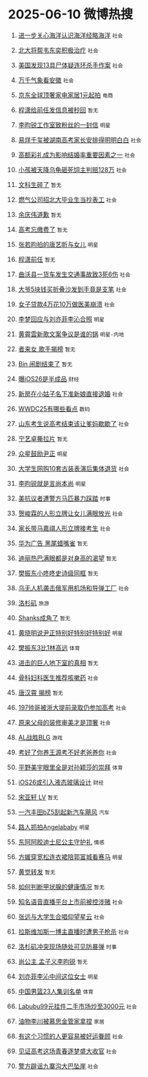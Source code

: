 # 2025-06-10 微博热搜 
1. [进一步关心海洋认识海洋经略海洋](https://m.weibo.cn/search?containerid=100103type%3D1%26t%3D10%26q%3D%23%E8%BF%9B%E4%B8%80%E6%AD%A5%E5%85%B3%E5%BF%83%E6%B5%B7%E6%B4%8B%E8%AE%A4%E8%AF%86%E6%B5%B7%E6%B4%8B%E7%BB%8F%E7%95%A5%E6%B5%B7%E6%B4%8B%23&stream_entry_id=51&isnewpage=1&extparam=seat%3D1%26q%3D%2523%25E8%25BF%259B%25E4%25B8%2580%25E6%25AD%25A5%25E5%2585%25B3%25E5%25BF%2583%25E6%25B5%25B7%25E6%25B4%258B%25E8%25AE%25A4%25E8%25AF%2586%25E6%25B5%25B7%25E6%25B4%258B%25E7%25BB%258F%25E7%2595%25A5%25E6%25B5%25B7%25E6%25B4%258B%2523%26pos%3D0%26filter_type%3Drealtimehot%26stream_entry_id%3D51%26c_type%3D51%26dgr%3D0%26cate%3D10103%26display_time%3D1749490087%26pre_seqid%3D1749490087931038080372) `社会` 

2. [北大将帮韦东奕积极治疗](https://m.weibo.cn/search?containerid=100103type%3D1%26t%3D10%26q%3D%23%E5%8C%97%E5%A4%A7%E5%B0%86%E5%B8%AE%E9%9F%A6%E4%B8%9C%E5%A5%95%E7%A7%AF%E6%9E%81%E6%B2%BB%E7%96%97%23&stream_entry_id=31&isnewpage=1&extparam=seat%3D1%26q%3D%2523%25E5%258C%2597%25E5%25A4%25A7%25E5%25B0%2586%25E5%25B8%25AE%25E9%259F%25A6%25E4%25B8%259C%25E5%25A5%2595%25E7%25A7%25AF%25E6%259E%2581%25E6%25B2%25BB%25E7%2596%2597%2523%26pos%3D0%26filter_type%3Drealtimehot%26c_type%3D31%26cate%3D5001%26realpos%3D1%26dgr%3D0%26stream_entry_id%3D31%26band_rank%3D1%26lcate%3D5001%26flag%3D2%26display_time%3D1749490087%26pre_seqid%3D1749490087931038080372) `社会` 

3. [美国发现13具尸体疑连环杀手作案](https://m.weibo.cn/search?containerid=100103type%3D1%26t%3D10%26q%3D%23%E7%BE%8E%E5%9B%BD%E5%8F%91%E7%8E%B013%E5%85%B7%E5%B0%B8%E4%BD%93%E7%96%91%E8%BF%9E%E7%8E%AF%E6%9D%80%E6%89%8B%E4%BD%9C%E6%A1%88%23&stream_entry_id=31&isnewpage=1&extparam=seat%3D1%26q%3D%2523%25E7%25BE%258E%25E5%259B%25BD%25E5%258F%2591%25E7%258E%25B013%25E5%2585%25B7%25E5%25B0%25B8%25E4%25BD%2593%25E7%2596%2591%25E8%25BF%259E%25E7%258E%25AF%25E6%259D%2580%25E6%2589%258B%25E4%25BD%259C%25E6%25A1%2588%2523%26pos%3D1%26filter_type%3Drealtimehot%26c_type%3D31%26cate%3D5001%26realpos%3D2%26dgr%3D0%26stream_entry_id%3D31%26band_rank%3D2%26lcate%3D5001%26flag%3D2%26display_time%3D1749490087%26pre_seqid%3D1749490087931038080372) `社会` 

4. [万千气象看安徽](https://m.weibo.cn/search?containerid=100103type%3D1%26t%3D10%26q%3D%23%E4%B8%87%E5%8D%83%E6%B0%94%E8%B1%A1%E7%9C%8B%E5%AE%89%E5%BE%BD%23&stream_entry_id=31&isnewpage=1&extparam=seat%3D1%26q%3D%2523%25E4%25B8%2587%25E5%258D%2583%25E6%25B0%2594%25E8%25B1%25A1%25E7%259C%258B%25E5%25AE%2589%25E5%25BE%25BD%2523%26pos%3D2%26filter_type%3Drealtimehot%26c_type%3D31%26cate%3D5001%26realpos%3D3%26dgr%3D0%26stream_entry_id%3D31%26band_rank%3D3%26lcate%3D5001%26flag%3D0%26display_time%3D1749490087%26pre_seqid%3D1749490087931038080372) `社会` 

5. [京东全球顶奢家电家居1元起拍](https://m.weibo.cn/search?containerid=100103type%3D1%26t%3D10%26q%3D%23%E4%BA%AC%E4%B8%9C%E5%85%A8%E7%90%83%E9%A1%B6%E5%A5%A2%E5%AE%B6%E7%94%B5%E5%AE%B6%E5%B1%851%E5%85%83%E8%B5%B7%E6%8B%8D%23&stream_entry_id=31&isnewpage=1&extparam=seat%3D1%26q%3D%2523%25E4%25BA%25AC%25E4%25B8%259C%25E5%2585%25A8%25E7%2590%2583%25E9%25A1%25B6%25E5%25A5%25A2%25E5%25AE%25B6%25E7%2594%25B5%25E5%25AE%25B6%25E5%25B1%25851%25E5%2585%2583%25E8%25B5%25B7%25E6%258B%258D%2523%26pos%3D3%26filter_type%3Drealtimehot%26adid%3D289378%26c_type%3D31%26topic_ad%3D1%26cate%3D5001%26dgr%3D0%26stream_entry_id%3D31%26band_rank%3D4%26is_ad_pos%3D1%26lcate%3D5001%26display_time%3D1749490087%26pre_seqid%3D1749490087931038080372) `电商` 

6. [程潇给前任发信息被秒回](https://m.weibo.cn/search?containerid=100103type%3D1%26t%3D10%26q%3D%E7%A8%8B%E6%BD%87%E7%BB%99%E5%89%8D%E4%BB%BB%E5%8F%91%E4%BF%A1%E6%81%AF%E8%A2%AB%E7%A7%92%E5%9B%9E&stream_entry_id=31&isnewpage=1&extparam=seat%3D1%26q%3D%25E7%25A8%258B%25E6%25BD%2587%25E7%25BB%2599%25E5%2589%258D%25E4%25BB%25BB%25E5%258F%2591%25E4%25BF%25A1%25E6%2581%25AF%25E8%25A2%25AB%25E7%25A7%2592%25E5%259B%259E%26pos%3D4%26filter_type%3Drealtimehot%26c_type%3D31%26cate%3D5001%26realpos%3D4%26dgr%3D0%26stream_entry_id%3D31%26band_rank%3D4%26lcate%3D5001%26flag%3D2%26display_time%3D1749490087%26pre_seqid%3D1749490087931038080372) `暂无` 

7. [李昀锐工作室致粉丝的一封信](https://m.weibo.cn/search?containerid=100103type%3D1%26t%3D10%26q%3D%23%E6%9D%8E%E6%98%80%E9%94%90%E5%B7%A5%E4%BD%9C%E5%AE%A4%E8%87%B4%E7%B2%89%E4%B8%9D%E7%9A%84%E4%B8%80%E5%B0%81%E4%BF%A1%23&stream_entry_id=31&isnewpage=1&extparam=seat%3D1%26q%3D%2523%25E6%259D%258E%25E6%2598%2580%25E9%2594%2590%25E5%25B7%25A5%25E4%25BD%259C%25E5%25AE%25A4%25E8%2587%25B4%25E7%25B2%2589%25E4%25B8%259D%25E7%259A%2584%25E4%25B8%2580%25E5%25B0%2581%25E4%25BF%25A1%2523%26pos%3D5%26filter_type%3Drealtimehot%26c_type%3D31%26cate%3D5001%26realpos%3D5%26dgr%3D0%26stream_entry_id%3D31%26band_rank%3D5%26lcate%3D5001%26flag%3D2%26display_time%3D1749490087%26pre_seqid%3D1749490087931038080372) `明星` 

8. [易烊千玺被湖南高考家长安排得明明白白](https://m.weibo.cn/search?containerid=100103type%3D1%26t%3D10%26q%3D%23%E6%98%93%E7%83%8A%E5%8D%83%E7%8E%BA%E8%A2%AB%E6%B9%96%E5%8D%97%E9%AB%98%E8%80%83%E5%AE%B6%E9%95%BF%E5%AE%89%E6%8E%92%E5%BE%97%E6%98%8E%E6%98%8E%E7%99%BD%E7%99%BD%23&stream_entry_id=31&isnewpage=1&extparam=seat%3D1%26q%3D%2523%25E6%2598%2593%25E7%2583%258A%25E5%258D%2583%25E7%258E%25BA%25E8%25A2%25AB%25E6%25B9%2596%25E5%258D%2597%25E9%25AB%2598%25E8%2580%2583%25E5%25AE%25B6%25E9%2595%25BF%25E5%25AE%2589%25E6%258E%2592%25E5%25BE%2597%25E6%2598%258E%25E6%2598%258E%25E7%2599%25BD%25E7%2599%25BD%2523%26pos%3D6%26filter_type%3Drealtimehot%26c_type%3D31%26cate%3D5001%26realpos%3D6%26dgr%3D0%26stream_entry_id%3D31%26band_rank%3D6%26lcate%3D5001%26flag%3D0%26display_time%3D1749490087%26pre_seqid%3D1749490087931038080372) `社会` 

9. [高额彩礼成为影响结婚率重要因素之一](https://m.weibo.cn/search?containerid=100103type%3D1%26t%3D10%26q%3D%23%E9%AB%98%E9%A2%9D%E5%BD%A9%E7%A4%BC%E6%88%90%E4%B8%BA%E5%BD%B1%E5%93%8D%E7%BB%93%E5%A9%9A%E7%8E%87%E9%87%8D%E8%A6%81%E5%9B%A0%E7%B4%A0%E4%B9%8B%E4%B8%80%23&stream_entry_id=31&isnewpage=1&extparam=seat%3D1%26q%3D%2523%25E9%25AB%2598%25E9%25A2%259D%25E5%25BD%25A9%25E7%25A4%25BC%25E6%2588%2590%25E4%25B8%25BA%25E5%25BD%25B1%25E5%2593%258D%25E7%25BB%2593%25E5%25A9%259A%25E7%258E%2587%25E9%2587%258D%25E8%25A6%2581%25E5%259B%25A0%25E7%25B4%25A0%25E4%25B9%258B%25E4%25B8%2580%2523%26pos%3D7%26filter_type%3Drealtimehot%26c_type%3D31%26cate%3D5001%26realpos%3D7%26dgr%3D0%26stream_entry_id%3D31%26band_rank%3D7%26lcate%3D5001%26flag%3D0%26display_time%3D1749490087%26pre_seqid%3D1749490087931038080372) `社会` 

10. [小孩被天降乌龟砸死饲主判赔128万](https://m.weibo.cn/search?containerid=100103type%3D1%26t%3D10%26q%3D%23%E5%B0%8F%E5%AD%A9%E8%A2%AB%E5%A4%A9%E9%99%8D%E4%B9%8C%E9%BE%9F%E7%A0%B8%E6%AD%BB%E9%A5%B2%E4%B8%BB%E5%88%A4%E8%B5%94128%E4%B8%87%23&stream_entry_id=31&isnewpage=1&extparam=seat%3D1%26q%3D%2523%25E5%25B0%258F%25E5%25AD%25A9%25E8%25A2%25AB%25E5%25A4%25A9%25E9%2599%258D%25E4%25B9%258C%25E9%25BE%259F%25E7%25A0%25B8%25E6%25AD%25BB%25E9%25A5%25B2%25E4%25B8%25BB%25E5%2588%25A4%25E8%25B5%2594128%25E4%25B8%2587%2523%26pos%3D8%26filter_type%3Drealtimehot%26c_type%3D31%26cate%3D5001%26realpos%3D8%26dgr%3D0%26stream_entry_id%3D31%26band_rank%3D8%26lcate%3D5001%26flag%3D0%26display_time%3D1749490087%26pre_seqid%3D1749490087931038080372) `社会` 

11. [文科生碎了](https://m.weibo.cn/search?containerid=100103type%3D1%26t%3D10%26q%3D%E6%96%87%E7%A7%91%E7%94%9F%E7%A2%8E%E4%BA%86&stream_entry_id=31&isnewpage=1&extparam=seat%3D1%26q%3D%25E6%2596%2587%25E7%25A7%2591%25E7%2594%259F%25E7%25A2%258E%25E4%25BA%2586%26pos%3D9%26filter_type%3Drealtimehot%26c_type%3D31%26cate%3D5001%26realpos%3D9%26dgr%3D0%26stream_entry_id%3D31%26band_rank%3D9%26lcate%3D5001%26flag%3D0%26display_time%3D1749490087%26pre_seqid%3D1749490087931038080372) `暂无` 

12. [燃气公司招北大毕业生当抄表工](https://m.weibo.cn/search?containerid=100103type%3D1%26t%3D10%26q%3D%23%E7%87%83%E6%B0%94%E5%85%AC%E5%8F%B8%E6%8B%9B%E5%8C%97%E5%A4%A7%E6%AF%95%E4%B8%9A%E7%94%9F%E5%BD%93%E6%8A%84%E8%A1%A8%E5%B7%A5%23&stream_entry_id=31&isnewpage=1&extparam=seat%3D1%26q%3D%2523%25E7%2587%2583%25E6%25B0%2594%25E5%2585%25AC%25E5%258F%25B8%25E6%258B%259B%25E5%258C%2597%25E5%25A4%25A7%25E6%25AF%2595%25E4%25B8%259A%25E7%2594%259F%25E5%25BD%2593%25E6%258A%2584%25E8%25A1%25A8%25E5%25B7%25A5%2523%26pos%3D10%26filter_type%3Drealtimehot%26c_type%3D31%26cate%3D5001%26realpos%3D10%26dgr%3D0%26stream_entry_id%3D31%26band_rank%3D10%26lcate%3D5001%26flag%3D1%26display_time%3D1749490087%26pre_seqid%3D1749490087931038080372) `社会` 

13. [余庆伟道歉](https://m.weibo.cn/search?containerid=100103type%3D1%26t%3D10%26q%3D%E4%BD%99%E5%BA%86%E4%BC%9F%E9%81%93%E6%AD%89&stream_entry_id=31&isnewpage=1&extparam=seat%3D1%26q%3D%25E4%25BD%2599%25E5%25BA%2586%25E4%25BC%259F%25E9%2581%2593%25E6%25AD%2589%26pos%3D11%26filter_type%3Drealtimehot%26c_type%3D31%26cate%3D5001%26realpos%3D11%26dgr%3D0%26stream_entry_id%3D31%26band_rank%3D11%26lcate%3D5001%26flag%3D2%26display_time%3D1749490087%26pre_seqid%3D1749490087931038080372) `暂无` 

14. [高考忘缴费了](https://m.weibo.cn/search?containerid=100103type%3D1%26t%3D10%26q%3D%E9%AB%98%E8%80%83%E5%BF%98%E7%BC%B4%E8%B4%B9%E4%BA%86&stream_entry_id=31&isnewpage=1&extparam=seat%3D1%26q%3D%25E9%25AB%2598%25E8%2580%2583%25E5%25BF%2598%25E7%25BC%25B4%25E8%25B4%25B9%25E4%25BA%2586%26pos%3D12%26filter_type%3Drealtimehot%26c_type%3D31%26cate%3D5001%26realpos%3D12%26dgr%3D0%26stream_entry_id%3D31%26band_rank%3D12%26lcate%3D5001%26flag%3D2%26display_time%3D1749490087%26pre_seqid%3D1749490087931038080372) `暂无` 

15. [张若昀拍的唐艺昕与女儿](https://m.weibo.cn/search?containerid=100103type%3D1%26t%3D10%26q%3D%23%E5%BC%A0%E8%8B%A5%E6%98%80%E6%8B%8D%E7%9A%84%E5%94%90%E8%89%BA%E6%98%95%E4%B8%8E%E5%A5%B3%E5%84%BF%23&stream_entry_id=31&isnewpage=1&extparam=seat%3D1%26q%3D%2523%25E5%25BC%25A0%25E8%258B%25A5%25E6%2598%2580%25E6%258B%258D%25E7%259A%2584%25E5%2594%2590%25E8%2589%25BA%25E6%2598%2595%25E4%25B8%258E%25E5%25A5%25B3%25E5%2584%25BF%2523%26pos%3D13%26filter_type%3Drealtimehot%26c_type%3D31%26cate%3D5001%26realpos%3D13%26dgr%3D0%26stream_entry_id%3D31%26band_rank%3D13%26lcate%3D5001%26flag%3D2%26display_time%3D1749490087%26pre_seqid%3D1749490087931038080372) `明星` 

16. [程潇前任](https://m.weibo.cn/search?containerid=100103type%3D1%26t%3D10%26q%3D%E7%A8%8B%E6%BD%87%E5%89%8D%E4%BB%BB&stream_entry_id=31&isnewpage=1&extparam=seat%3D1%26q%3D%25E7%25A8%258B%25E6%25BD%2587%25E5%2589%258D%25E4%25BB%25BB%26pos%3D14%26filter_type%3Drealtimehot%26c_type%3D31%26cate%3D5001%26realpos%3D14%26dgr%3D0%26stream_entry_id%3D31%26band_rank%3D14%26lcate%3D5001%26flag%3D0%26display_time%3D1749490087%26pre_seqid%3D1749490087931038080372) `暂无` 

17. [曲沃县一货车发生交通事故致3死6伤](https://m.weibo.cn/search?containerid=100103type%3D1%26t%3D10%26q%3D%23%E6%9B%B2%E6%B2%83%E5%8E%BF%E4%B8%80%E8%B4%A7%E8%BD%A6%E5%8F%91%E7%94%9F%E4%BA%A4%E9%80%9A%E4%BA%8B%E6%95%85%E8%87%B43%E6%AD%BB6%E4%BC%A4%23&stream_entry_id=31&isnewpage=1&extparam=seat%3D1%26q%3D%2523%25E6%259B%25B2%25E6%25B2%2583%25E5%258E%25BF%25E4%25B8%2580%25E8%25B4%25A7%25E8%25BD%25A6%25E5%258F%2591%25E7%2594%259F%25E4%25BA%25A4%25E9%2580%259A%25E4%25BA%258B%25E6%2595%2585%25E8%2587%25B43%25E6%25AD%25BB6%25E4%25BC%25A4%2523%26pos%3D15%26filter_type%3Drealtimehot%26c_type%3D31%26cate%3D5001%26realpos%3D15%26dgr%3D0%26stream_entry_id%3D31%26band_rank%3D15%26lcate%3D5001%26flag%3D1%26display_time%3D1749490087%26pre_seqid%3D1749490087931038080372) `社会` 

18. [大爷5块钱买折叠沙发到手竟是支笔](https://m.weibo.cn/search?containerid=100103type%3D1%26t%3D10%26q%3D%23%E5%A4%A7%E7%88%B75%E5%9D%97%E9%92%B1%E4%B9%B0%E6%8A%98%E5%8F%A0%E6%B2%99%E5%8F%91%E5%88%B0%E6%89%8B%E7%AB%9F%E6%98%AF%E6%94%AF%E7%AC%94%23&stream_entry_id=31&isnewpage=1&extparam=seat%3D1%26q%3D%2523%25E5%25A4%25A7%25E7%2588%25B75%25E5%259D%2597%25E9%2592%25B1%25E4%25B9%25B0%25E6%258A%2598%25E5%258F%25A0%25E6%25B2%2599%25E5%258F%2591%25E5%2588%25B0%25E6%2589%258B%25E7%25AB%259F%25E6%2598%25AF%25E6%2594%25AF%25E7%25AC%2594%2523%26pos%3D16%26filter_type%3Drealtimehot%26c_type%3D31%26cate%3D5001%26realpos%3D16%26dgr%3D0%26stream_entry_id%3D31%26band_rank%3D16%26lcate%3D5001%26flag%3D1%26display_time%3D1749490087%26pre_seqid%3D1749490087931038080372) `社会` 

19. [女子贷款4万花10万做医美崩溃](https://m.weibo.cn/search?containerid=100103type%3D1%26t%3D10%26q%3D%23%E5%A5%B3%E5%AD%90%E8%B4%B7%E6%AC%BE4%E4%B8%87%E8%8A%B110%E4%B8%87%E5%81%9A%E5%8C%BB%E7%BE%8E%E5%B4%A9%E6%BA%83%23&stream_entry_id=31&isnewpage=1&extparam=seat%3D1%26q%3D%2523%25E5%25A5%25B3%25E5%25AD%2590%25E8%25B4%25B7%25E6%25AC%25BE4%25E4%25B8%2587%25E8%258A%25B110%25E4%25B8%2587%25E5%2581%259A%25E5%258C%25BB%25E7%25BE%258E%25E5%25B4%25A9%25E6%25BA%2583%2523%26pos%3D17%26filter_type%3Drealtimehot%26c_type%3D31%26cate%3D5001%26realpos%3D17%26dgr%3D0%26stream_entry_id%3D31%26band_rank%3D17%26lcate%3D5001%26flag%3D1%26display_time%3D1749490087%26pre_seqid%3D1749490087931038080372) `社会` 

20. [李梦回应与刘亦菲李沁合照](https://m.weibo.cn/search?containerid=100103type%3D1%26t%3D10%26q%3D%23%E6%9D%8E%E6%A2%A6%E5%9B%9E%E5%BA%94%E4%B8%8E%E5%88%98%E4%BA%A6%E8%8F%B2%E6%9D%8E%E6%B2%81%E5%90%88%E7%85%A7%23&stream_entry_id=31&isnewpage=1&extparam=seat%3D1%26q%3D%2523%25E6%259D%258E%25E6%25A2%25A6%25E5%259B%259E%25E5%25BA%2594%25E4%25B8%258E%25E5%2588%2598%25E4%25BA%25A6%25E8%258F%25B2%25E6%259D%258E%25E6%25B2%2581%25E5%2590%2588%25E7%2585%25A7%2523%26pos%3D18%26filter_type%3Drealtimehot%26c_type%3D31%26cate%3D5001%26realpos%3D18%26dgr%3D0%26stream_entry_id%3D31%26band_rank%3D18%26lcate%3D5001%26flag%3D0%26display_time%3D1749490087%26pre_seqid%3D1749490087931038080372) `明星` 

21. [黄霄雲新歌文案争议是谁的锅](https://m.weibo.cn/search?containerid=100103type%3D1%26t%3D10%26q%3D%23%E9%BB%84%E9%9C%84%E9%9B%B2%E6%96%B0%E6%AD%8C%E6%96%87%E6%A1%88%E4%BA%89%E8%AE%AE%E6%98%AF%E8%B0%81%E7%9A%84%E9%94%85%23&stream_entry_id=31&isnewpage=1&extparam=seat%3D1%26q%3D%2523%25E9%25BB%2584%25E9%259C%2584%25E9%259B%25B2%25E6%2596%25B0%25E6%25AD%258C%25E6%2596%2587%25E6%25A1%2588%25E4%25BA%2589%25E8%25AE%25AE%25E6%2598%25AF%25E8%25B0%2581%25E7%259A%2584%25E9%2594%2585%2523%26pos%3D19%26filter_type%3Drealtimehot%26c_type%3D31%26cate%3D5001%26realpos%3D19%26dgr%3D0%26stream_entry_id%3D31%26band_rank%3D19%26lcate%3D5001%26flag%3D1%26display_time%3D1749490087%26pre_seqid%3D1749490087931038080372) `明星-内地` 

22. [者来女 歌手揭榜](https://m.weibo.cn/search?containerid=100103type%3D1%26t%3D10%26q%3D%E8%80%85%E6%9D%A5%E5%A5%B3+%E6%AD%8C%E6%89%8B%E6%8F%AD%E6%A6%9C&stream_entry_id=31&isnewpage=1&extparam=seat%3D1%26q%3D%25E8%2580%2585%25E6%259D%25A5%25E5%25A5%25B3%2520%25E6%25AD%258C%25E6%2589%258B%25E6%258F%25AD%25E6%25A6%259C%26pos%3D20%26filter_type%3Drealtimehot%26c_type%3D31%26cate%3D5001%26realpos%3D20%26dgr%3D0%26stream_entry_id%3D31%26band_rank%3D20%26lcate%3D5001%26flag%3D0%26display_time%3D1749490087%26pre_seqid%3D1749490087931038080372) `暂无` 

23. [Bin 闹剧结束了](https://m.weibo.cn/search?containerid=100103type%3D1%26t%3D10%26q%3DBin+%E9%97%B9%E5%89%A7%E7%BB%93%E6%9D%9F%E4%BA%86&stream_entry_id=31&isnewpage=1&extparam=seat%3D1%26q%3DBin%2520%25E9%2597%25B9%25E5%2589%25A7%25E7%25BB%2593%25E6%259D%259F%25E4%25BA%2586%26pos%3D21%26filter_type%3Drealtimehot%26c_type%3D31%26cate%3D5001%26realpos%3D21%26dgr%3D0%26stream_entry_id%3D31%26band_rank%3D21%26lcate%3D5001%26flag%3D0%26display_time%3D1749490087%26pre_seqid%3D1749490087931038080372) `暂无` 

24. [曝iOS26是半成品](https://m.weibo.cn/search?containerid=100103type%3D1%26t%3D10%26q%3D%23%E6%9B%9DiOS26%E6%98%AF%E5%8D%8A%E6%88%90%E5%93%81%23&stream_entry_id=31&isnewpage=1&extparam=seat%3D1%26q%3D%2523%25E6%259B%259DiOS26%25E6%2598%25AF%25E5%258D%258A%25E6%2588%2590%25E5%2593%2581%2523%26pos%3D22%26filter_type%3Drealtimehot%26c_type%3D31%26cate%3D5001%26realpos%3D22%26dgr%3D0%26stream_entry_id%3D31%26band_rank%3D22%26lcate%3D5001%26flag%3D1%26display_time%3D1749490087%26pre_seqid%3D1749490087931038080372) `财经` 

25. [新房在小姑子名下准新娘直接退婚](https://m.weibo.cn/search?containerid=100103type%3D1%26t%3D10%26q%3D%23%E6%96%B0%E6%88%BF%E5%9C%A8%E5%B0%8F%E5%A7%91%E5%AD%90%E5%90%8D%E4%B8%8B%E5%87%86%E6%96%B0%E5%A8%98%E7%9B%B4%E6%8E%A5%E9%80%80%E5%A9%9A%23&stream_entry_id=31&isnewpage=1&extparam=seat%3D1%26q%3D%2523%25E6%2596%25B0%25E6%2588%25BF%25E5%259C%25A8%25E5%25B0%258F%25E5%25A7%2591%25E5%25AD%2590%25E5%2590%258D%25E4%25B8%258B%25E5%2587%2586%25E6%2596%25B0%25E5%25A8%2598%25E7%259B%25B4%25E6%258E%25A5%25E9%2580%2580%25E5%25A9%259A%2523%26pos%3D23%26filter_type%3Drealtimehot%26c_type%3D31%26cate%3D5001%26realpos%3D23%26dgr%3D0%26stream_entry_id%3D31%26band_rank%3D23%26lcate%3D5001%26flag%3D0%26display_time%3D1749490087%26pre_seqid%3D1749490087931038080372) `社会` 

26. [WWDC25有哪些看点](https://m.weibo.cn/search?containerid=100103type%3D1%26t%3D10%26q%3D%23WWDC25%E6%9C%89%E5%93%AA%E4%BA%9B%E7%9C%8B%E7%82%B9%23&stream_entry_id=31&isnewpage=1&extparam=seat%3D1%26q%3D%2523WWDC25%25E6%259C%2589%25E5%2593%25AA%25E4%25BA%259B%25E7%259C%258B%25E7%2582%25B9%2523%26pos%3D24%26filter_type%3Drealtimehot%26c_type%3D31%26cate%3D5001%26realpos%3D24%26dgr%3D0%26stream_entry_id%3D31%26band_rank%3D24%26lcate%3D5001%26flag%3D1%26display_time%3D1749490087%26pre_seqid%3D1749490087931038080372) `数码` 

27. [山东考生说高考结束该让爹妈歇歇了](https://m.weibo.cn/search?containerid=100103type%3D1%26t%3D10%26q%3D%23%E5%B1%B1%E4%B8%9C%E8%80%83%E7%94%9F%E8%AF%B4%E9%AB%98%E8%80%83%E7%BB%93%E6%9D%9F%E8%AF%A5%E8%AE%A9%E7%88%B9%E5%A6%88%E6%AD%87%E6%AD%87%E4%BA%86%23&stream_entry_id=31&isnewpage=1&extparam=seat%3D1%26q%3D%2523%25E5%25B1%25B1%25E4%25B8%259C%25E8%2580%2583%25E7%2594%259F%25E8%25AF%25B4%25E9%25AB%2598%25E8%2580%2583%25E7%25BB%2593%25E6%259D%259F%25E8%25AF%25A5%25E8%25AE%25A9%25E7%2588%25B9%25E5%25A6%2588%25E6%25AD%2587%25E6%25AD%2587%25E4%25BA%2586%2523%26pos%3D25%26filter_type%3Drealtimehot%26c_type%3D31%26cate%3D5001%26realpos%3D25%26dgr%3D0%26stream_entry_id%3D31%26band_rank%3D25%26lcate%3D5001%26flag%3D0%26display_time%3D1749490087%26pre_seqid%3D1749490087931038080372) `社会` 

28. [宁艺卓撕拉片](https://m.weibo.cn/search?containerid=100103type%3D1%26t%3D10%26q%3D%E5%AE%81%E8%89%BA%E5%8D%93%E6%92%95%E6%8B%89%E7%89%87&stream_entry_id=31&isnewpage=1&extparam=seat%3D1%26q%3D%25E5%25AE%2581%25E8%2589%25BA%25E5%258D%2593%25E6%2592%2595%25E6%258B%2589%25E7%2589%2587%26pos%3D26%26filter_type%3Drealtimehot%26c_type%3D31%26cate%3D5001%26realpos%3D26%26dgr%3D0%26stream_entry_id%3D31%26band_rank%3D26%26lcate%3D5001%26flag%3D0%26display_time%3D1749490087%26pre_seqid%3D1749490087931038080372) `暂无` 

29. [众星鼓励尹正](https://m.weibo.cn/search?containerid=100103type%3D1%26t%3D10%26q%3D%23%E4%BC%97%E6%98%9F%E9%BC%93%E5%8A%B1%E5%B0%B9%E6%AD%A3%23&stream_entry_id=31&isnewpage=1&extparam=seat%3D1%26q%3D%2523%25E4%25BC%2597%25E6%2598%259F%25E9%25BC%2593%25E5%258A%25B1%25E5%25B0%25B9%25E6%25AD%25A3%2523%26pos%3D27%26filter_type%3Drealtimehot%26c_type%3D31%26cate%3D5001%26realpos%3D27%26dgr%3D0%26stream_entry_id%3D31%26band_rank%3D27%26lcate%3D5001%26flag%3D0%26display_time%3D1749490087%26pre_seqid%3D1749490087931038080372) `明星` 

30. [大学生网购10套古装表演后集体退货](https://m.weibo.cn/search?containerid=100103type%3D1%26t%3D10%26q%3D%23%E5%A4%A7%E5%AD%A6%E7%94%9F%E7%BD%91%E8%B4%AD10%E5%A5%97%E5%8F%A4%E8%A3%85%E8%A1%A8%E6%BC%94%E5%90%8E%E9%9B%86%E4%BD%93%E9%80%80%E8%B4%A7%23&stream_entry_id=31&isnewpage=1&extparam=seat%3D1%26q%3D%2523%25E5%25A4%25A7%25E5%25AD%25A6%25E7%2594%259F%25E7%25BD%2591%25E8%25B4%25AD10%25E5%25A5%2597%25E5%258F%25A4%25E8%25A3%2585%25E8%25A1%25A8%25E6%25BC%2594%25E5%2590%258E%25E9%259B%2586%25E4%25BD%2593%25E9%2580%2580%25E8%25B4%25A7%2523%26pos%3D28%26filter_type%3Drealtimehot%26c_type%3D31%26cate%3D5001%26realpos%3D28%26dgr%3D0%26stream_entry_id%3D31%26band_rank%3D28%26lcate%3D5001%26flag%3D0%26display_time%3D1749490087%26pre_seqid%3D1749490087931038080372) `社会` 

31. [李昀锐就是言尚本尚](https://m.weibo.cn/search?containerid=100103type%3D1%26t%3D10%26q%3D%23%E6%9D%8E%E6%98%80%E9%94%90%E5%B0%B1%E6%98%AF%E8%A8%80%E5%B0%9A%E6%9C%AC%E5%B0%9A%23&stream_entry_id=31&isnewpage=1&extparam=seat%3D1%26q%3D%2523%25E6%259D%258E%25E6%2598%2580%25E9%2594%2590%25E5%25B0%25B1%25E6%2598%25AF%25E8%25A8%2580%25E5%25B0%259A%25E6%259C%25AC%25E5%25B0%259A%2523%26pos%3D29%26filter_type%3Drealtimehot%26c_type%3D31%26cate%3D5001%26realpos%3D29%26dgr%3D0%26stream_entry_id%3D31%26band_rank%3D29%26lcate%3D5001%26flag%3D1%26display_time%3D1749490087%26pre_seqid%3D1749490087931038080372) `明星` 

32. [美抗议者遭警方马匹暴力踩踏](https://m.weibo.cn/search?containerid=100103type%3D1%26t%3D10%26q%3D%23%E7%BE%8E%E6%8A%97%E8%AE%AE%E8%80%85%E9%81%AD%E8%AD%A6%E6%96%B9%E9%A9%AC%E5%8C%B9%E6%9A%B4%E5%8A%9B%E8%B8%A9%E8%B8%8F%23&stream_entry_id=31&isnewpage=1&extparam=seat%3D1%26q%3D%2523%25E7%25BE%258E%25E6%258A%2597%25E8%25AE%25AE%25E8%2580%2585%25E9%2581%25AD%25E8%25AD%25A6%25E6%2596%25B9%25E9%25A9%25AC%25E5%258C%25B9%25E6%259A%25B4%25E5%258A%259B%25E8%25B8%25A9%25E8%25B8%258F%2523%26pos%3D30%26filter_type%3Drealtimehot%26c_type%3D31%26cate%3D5001%26realpos%3D30%26dgr%3D0%26stream_entry_id%3D31%26band_rank%3D30%26lcate%3D5001%26flag%3D1%26display_time%3D1749490087%26pre_seqid%3D1749490087931038080372) `时事` 

33. [贺峻霖的人形立牌让女儿满眼放光](https://m.weibo.cn/search?containerid=100103type%3D1%26t%3D10%26q%3D%23%E8%B4%BA%E5%B3%BB%E9%9C%96%E7%9A%84%E4%BA%BA%E5%BD%A2%E7%AB%8B%E7%89%8C%E8%AE%A9%E5%A5%B3%E5%84%BF%E6%BB%A1%E7%9C%BC%E6%94%BE%E5%85%89%23&stream_entry_id=31&isnewpage=1&extparam=seat%3D1%26q%3D%2523%25E8%25B4%25BA%25E5%25B3%25BB%25E9%259C%2596%25E7%259A%2584%25E4%25BA%25BA%25E5%25BD%25A2%25E7%25AB%258B%25E7%2589%258C%25E8%25AE%25A9%25E5%25A5%25B3%25E5%2584%25BF%25E6%25BB%25A1%25E7%259C%25BC%25E6%2594%25BE%25E5%2585%2589%2523%26pos%3D31%26filter_type%3Drealtimehot%26c_type%3D31%26cate%3D5001%26realpos%3D31%26dgr%3D0%26stream_entry_id%3D31%26band_rank%3D31%26lcate%3D5001%26flag%3D0%26display_time%3D1749490087%26pre_seqid%3D1749490087931038080372) `社会` 

34. [家长带马嘉祺人形立牌接考生](https://m.weibo.cn/search?containerid=100103type%3D1%26t%3D10%26q%3D%23%E5%AE%B6%E9%95%BF%E5%B8%A6%E9%A9%AC%E5%98%89%E7%A5%BA%E4%BA%BA%E5%BD%A2%E7%AB%8B%E7%89%8C%E6%8E%A5%E8%80%83%E7%94%9F%23&stream_entry_id=31&isnewpage=1&extparam=seat%3D1%26q%3D%2523%25E5%25AE%25B6%25E9%2595%25BF%25E5%25B8%25A6%25E9%25A9%25AC%25E5%2598%2589%25E7%25A5%25BA%25E4%25BA%25BA%25E5%25BD%25A2%25E7%25AB%258B%25E7%2589%258C%25E6%258E%25A5%25E8%2580%2583%25E7%2594%259F%2523%26pos%3D32%26filter_type%3Drealtimehot%26c_type%3D31%26cate%3D5001%26realpos%3D32%26dgr%3D0%26stream_entry_id%3D31%26band_rank%3D32%26lcate%3D5001%26flag%3D0%26display_time%3D1749490087%26pre_seqid%3D1749490087931038080372) `社会` 

35. [华为广告 黑尾蜡嘴雀](https://m.weibo.cn/search?containerid=100103type%3D1%26t%3D10%26q%3D%E5%8D%8E%E4%B8%BA%E5%B9%BF%E5%91%8A+%E9%BB%91%E5%B0%BE%E8%9C%A1%E5%98%B4%E9%9B%80&stream_entry_id=31&isnewpage=1&extparam=seat%3D1%26q%3D%25E5%258D%258E%25E4%25B8%25BA%25E5%25B9%25BF%25E5%2591%258A%2520%25E9%25BB%2591%25E5%25B0%25BE%25E8%259C%25A1%25E5%2598%25B4%25E9%259B%2580%26pos%3D33%26filter_type%3Drealtimehot%26c_type%3D31%26cate%3D5001%26realpos%3D33%26dgr%3D0%26stream_entry_id%3D31%26band_rank%3D33%26lcate%3D5001%26flag%3D1%26display_time%3D1749490087%26pre_seqid%3D1749490087931038080372) `暂无` 

36. [迪丽热巴满眼都是对身高的渴望](https://m.weibo.cn/search?containerid=100103type%3D1%26t%3D10%26q%3D%E8%BF%AA%E4%B8%BD%E7%83%AD%E5%B7%B4%E6%BB%A1%E7%9C%BC%E9%83%BD%E6%98%AF%E5%AF%B9%E8%BA%AB%E9%AB%98%E7%9A%84%E6%B8%B4%E6%9C%9B&stream_entry_id=31&isnewpage=1&extparam=seat%3D1%26q%3D%25E8%25BF%25AA%25E4%25B8%25BD%25E7%2583%25AD%25E5%25B7%25B4%25E6%25BB%25A1%25E7%259C%25BC%25E9%2583%25BD%25E6%2598%25AF%25E5%25AF%25B9%25E8%25BA%25AB%25E9%25AB%2598%25E7%259A%2584%25E6%25B8%25B4%25E6%259C%259B%26pos%3D34%26filter_type%3Drealtimehot%26c_type%3D31%26cate%3D5001%26realpos%3D34%26dgr%3D0%26stream_entry_id%3D31%26band_rank%3D34%26lcate%3D5001%26flag%3D0%26display_time%3D1749490087%26pre_seqid%3D1749490087931038080372) `暂无` 

37. [樊振东小咚咚史诗级同框](https://m.weibo.cn/search?containerid=100103type%3D1%26t%3D10%26q%3D%E6%A8%8A%E6%8C%AF%E4%B8%9C%E5%B0%8F%E5%92%9A%E5%92%9A%E5%8F%B2%E8%AF%97%E7%BA%A7%E5%90%8C%E6%A1%86&stream_entry_id=31&isnewpage=1&extparam=seat%3D1%26q%3D%25E6%25A8%258A%25E6%258C%25AF%25E4%25B8%259C%25E5%25B0%258F%25E5%2592%259A%25E5%2592%259A%25E5%258F%25B2%25E8%25AF%2597%25E7%25BA%25A7%25E5%2590%258C%25E6%25A1%2586%26pos%3D35%26filter_type%3Drealtimehot%26c_type%3D31%26cate%3D5001%26realpos%3D35%26dgr%3D0%26stream_entry_id%3D31%26band_rank%3D35%26lcate%3D5001%26flag%3D0%26display_time%3D1749490087%26pre_seqid%3D1749490087931038080372) `暂无` 

38. [乌无人机袭击俄军用机场和导弹工厂](https://m.weibo.cn/search?containerid=100103type%3D1%26t%3D10%26q%3D%23%E4%B9%8C%E6%97%A0%E4%BA%BA%E6%9C%BA%E8%A2%AD%E5%87%BB%E4%BF%84%E5%86%9B%E7%94%A8%E6%9C%BA%E5%9C%BA%E5%92%8C%E5%AF%BC%E5%BC%B9%E5%B7%A5%E5%8E%82%23&stream_entry_id=31&isnewpage=1&extparam=seat%3D1%26q%3D%2523%25E4%25B9%258C%25E6%2597%25A0%25E4%25BA%25BA%25E6%259C%25BA%25E8%25A2%25AD%25E5%2587%25BB%25E4%25BF%2584%25E5%2586%259B%25E7%2594%25A8%25E6%259C%25BA%25E5%259C%25BA%25E5%2592%258C%25E5%25AF%25BC%25E5%25BC%25B9%25E5%25B7%25A5%25E5%258E%2582%2523%26pos%3D36%26filter_type%3Drealtimehot%26c_type%3D31%26cate%3D5001%26realpos%3D36%26dgr%3D0%26stream_entry_id%3D31%26band_rank%3D36%26lcate%3D5001%26flag%3D1%26display_time%3D1749490087%26pre_seqid%3D1749490087931038080372) `社会` 

39. [洛杉矶](https://m.weibo.cn/search?containerid=100103type%3D1%26t%3D10%26q%3D%E6%B4%9B%E6%9D%89%E7%9F%B6&stream_entry_id=31&isnewpage=1&extparam=seat%3D1%26q%3D%25E6%25B4%259B%25E6%259D%2589%25E7%259F%25B6%26pos%3D37%26filter_type%3Drealtimehot%26c_type%3D31%26cate%3D5001%26realpos%3D37%26dgr%3D0%26stream_entry_id%3D31%26band_rank%3D37%26lcate%3D5001%26flag%3D0%26display_time%3D1749490087%26pre_seqid%3D1749490087931038080372) `旅游` 

40. [Shanks成角了](https://m.weibo.cn/search?containerid=100103type%3D1%26t%3D10%26q%3DShanks%E6%88%90%E8%A7%92%E4%BA%86&stream_entry_id=31&isnewpage=1&extparam=seat%3D1%26q%3DShanks%25E6%2588%2590%25E8%25A7%2592%25E4%25BA%2586%26pos%3D38%26filter_type%3Drealtimehot%26c_type%3D31%26cate%3D5001%26realpos%3D38%26dgr%3D0%26stream_entry_id%3D31%26band_rank%3D38%26lcate%3D5001%26flag%3D0%26display_time%3D1749490087%26pre_seqid%3D1749490087931038080372) `暂无` 

41. [黄晓明说尹正特别好特别好特别好](https://m.weibo.cn/search?containerid=100103type%3D1%26t%3D10%26q%3D%23%E9%BB%84%E6%99%93%E6%98%8E%E8%AF%B4%E5%B0%B9%E6%AD%A3%E7%89%B9%E5%88%AB%E5%A5%BD%E7%89%B9%E5%88%AB%E5%A5%BD%E7%89%B9%E5%88%AB%E5%A5%BD%23&stream_entry_id=31&isnewpage=1&extparam=seat%3D1%26q%3D%2523%25E9%25BB%2584%25E6%2599%2593%25E6%2598%258E%25E8%25AF%25B4%25E5%25B0%25B9%25E6%25AD%25A3%25E7%2589%25B9%25E5%2588%25AB%25E5%25A5%25BD%25E7%2589%25B9%25E5%2588%25AB%25E5%25A5%25BD%25E7%2589%25B9%25E5%2588%25AB%25E5%25A5%25BD%2523%26pos%3D39%26filter_type%3Drealtimehot%26c_type%3D31%26cate%3D5001%26realpos%3D39%26dgr%3D0%26stream_entry_id%3D31%26band_rank%3D39%26lcate%3D5001%26flag%3D1%26display_time%3D1749490087%26pre_seqid%3D1749490087931038080372) `明星` 

42. [樊振东3比1林高远](https://m.weibo.cn/search?containerid=100103type%3D1%26t%3D10%26q%3D%23%E6%A8%8A%E6%8C%AF%E4%B8%9C3%E6%AF%941%E6%9E%97%E9%AB%98%E8%BF%9C%23&stream_entry_id=31&isnewpage=1&extparam=seat%3D1%26q%3D%2523%25E6%25A8%258A%25E6%258C%25AF%25E4%25B8%259C3%25E6%25AF%25941%25E6%259E%2597%25E9%25AB%2598%25E8%25BF%259C%2523%26pos%3D40%26filter_type%3Drealtimehot%26c_type%3D31%26cate%3D5001%26realpos%3D40%26dgr%3D0%26stream_entry_id%3D31%26band_rank%3D40%26lcate%3D5001%26flag%3D0%26display_time%3D1749490087%26pre_seqid%3D1749490087931038080372) `体育` 

43. [进击的巨人地下室的真相](https://m.weibo.cn/search?containerid=100103type%3D1%26t%3D10%26q%3D%E8%BF%9B%E5%87%BB%E7%9A%84%E5%B7%A8%E4%BA%BA%E5%9C%B0%E4%B8%8B%E5%AE%A4%E7%9A%84%E7%9C%9F%E7%9B%B8&stream_entry_id=31&isnewpage=1&extparam=seat%3D1%26q%3D%25E8%25BF%259B%25E5%2587%25BB%25E7%259A%2584%25E5%25B7%25A8%25E4%25BA%25BA%25E5%259C%25B0%25E4%25B8%258B%25E5%25AE%25A4%25E7%259A%2584%25E7%259C%259F%25E7%259B%25B8%26pos%3D41%26filter_type%3Drealtimehot%26c_type%3D31%26cate%3D5001%26realpos%3D41%26dgr%3D0%26stream_entry_id%3D31%26band_rank%3D41%26lcate%3D5001%26flag%3D0%26display_time%3D1749490087%26pre_seqid%3D1749490087931038080372) `暂无` 

44. [骨科妇科医生推荐咳嗽药](https://m.weibo.cn/search?containerid=100103type%3D1%26t%3D10%26q%3D%23%E9%AA%A8%E7%A7%91%E5%A6%87%E7%A7%91%E5%8C%BB%E7%94%9F%E6%8E%A8%E8%8D%90%E5%92%B3%E5%97%BD%E8%8D%AF%23&stream_entry_id=31&isnewpage=1&extparam=seat%3D1%26q%3D%2523%25E9%25AA%25A8%25E7%25A7%2591%25E5%25A6%2587%25E7%25A7%2591%25E5%258C%25BB%25E7%2594%259F%25E6%258E%25A8%25E8%258D%2590%25E5%2592%25B3%25E5%2597%25BD%25E8%258D%25AF%2523%26pos%3D42%26filter_type%3Drealtimehot%26c_type%3D31%26cate%3D5001%26realpos%3D42%26dgr%3D0%26stream_entry_id%3D31%26band_rank%3D42%26lcate%3D5001%26flag%3D1%26display_time%3D1749490087%26pre_seqid%3D1749490087931038080372) `社会` 

45. [唐汉霄 揭榜](https://m.weibo.cn/search?containerid=100103type%3D1%26t%3D10%26q%3D%E5%94%90%E6%B1%89%E9%9C%84+%E6%8F%AD%E6%A6%9C&stream_entry_id=31&isnewpage=1&extparam=seat%3D1%26q%3D%25E5%2594%2590%25E6%25B1%2589%25E9%259C%2584%2520%25E6%258F%25AD%25E6%25A6%259C%26pos%3D43%26filter_type%3Drealtimehot%26c_type%3D31%26cate%3D5001%26realpos%3D43%26dgr%3D0%26stream_entry_id%3D31%26band_rank%3D43%26lcate%3D5001%26flag%3D0%26display_time%3D1749490087%26pre_seqid%3D1749490087931038080372) `暂无` 

46. [197帅哥被浙大提前录取仍参加高考](https://m.weibo.cn/search?containerid=100103type%3D1%26t%3D10%26q%3D%23197%E5%B8%85%E5%93%A5%E8%A2%AB%E6%B5%99%E5%A4%A7%E6%8F%90%E5%89%8D%E5%BD%95%E5%8F%96%E4%BB%8D%E5%8F%82%E5%8A%A0%E9%AB%98%E8%80%83%23&stream_entry_id=31&isnewpage=1&extparam=seat%3D1%26q%3D%2523197%25E5%25B8%2585%25E5%2593%25A5%25E8%25A2%25AB%25E6%25B5%2599%25E5%25A4%25A7%25E6%258F%2590%25E5%2589%258D%25E5%25BD%2595%25E5%258F%2596%25E4%25BB%258D%25E5%258F%2582%25E5%258A%25A0%25E9%25AB%2598%25E8%2580%2583%2523%26pos%3D44%26filter_type%3Drealtimehot%26c_type%3D31%26cate%3D5001%26realpos%3D44%26dgr%3D0%26stream_entry_id%3D31%26band_rank%3D44%26lcate%3D5001%26flag%3D0%26display_time%3D1749490087%26pre_seqid%3D1749490087931038080372) `社会` 

47. [原来父母的装修审美才是顶奢](https://m.weibo.cn/search?containerid=100103type%3D1%26t%3D10%26q%3D%23%E5%8E%9F%E6%9D%A5%E7%88%B6%E6%AF%8D%E7%9A%84%E8%A3%85%E4%BF%AE%E5%AE%A1%E7%BE%8E%E6%89%8D%E6%98%AF%E9%A1%B6%E5%A5%A2%23&stream_entry_id=31&isnewpage=1&extparam=seat%3D1%26q%3D%2523%25E5%258E%259F%25E6%259D%25A5%25E7%2588%25B6%25E6%25AF%258D%25E7%259A%2584%25E8%25A3%2585%25E4%25BF%25AE%25E5%25AE%25A1%25E7%25BE%258E%25E6%2589%258D%25E6%2598%25AF%25E9%25A1%25B6%25E5%25A5%25A2%2523%26pos%3D45%26filter_type%3Drealtimehot%26c_type%3D31%26cate%3D5001%26realpos%3D45%26dgr%3D0%26stream_entry_id%3D31%26band_rank%3D45%26lcate%3D5001%26flag%3D0%26display_time%3D1749490087%26pre_seqid%3D1749490087931038080372) `社会` 

48. [AL战胜BLG](https://m.weibo.cn/search?containerid=100103type%3D1%26t%3D10%26q%3DAL%E6%88%98%E8%83%9CBLG&stream_entry_id=31&isnewpage=1&extparam=seat%3D1%26q%3DAL%25E6%2588%2598%25E8%2583%259CBLG%26pos%3D46%26filter_type%3Drealtimehot%26c_type%3D31%26cate%3D5001%26realpos%3D46%26dgr%3D0%26stream_entry_id%3D31%26band_rank%3D46%26lcate%3D5001%26flag%3D0%26display_time%3D1749490087%26pre_seqid%3D1749490087931038080372) `游戏` 

49. [考好了你养王源考不好老爸养你](https://m.weibo.cn/search?containerid=100103type%3D1%26t%3D10%26q%3D%23%E8%80%83%E5%A5%BD%E4%BA%86%E4%BD%A0%E5%85%BB%E7%8E%8B%E6%BA%90%E8%80%83%E4%B8%8D%E5%A5%BD%E8%80%81%E7%88%B8%E5%85%BB%E4%BD%A0%23&stream_entry_id=31&isnewpage=1&extparam=seat%3D1%26q%3D%2523%25E8%2580%2583%25E5%25A5%25BD%25E4%25BA%2586%25E4%25BD%25A0%25E5%2585%25BB%25E7%258E%258B%25E6%25BA%2590%25E8%2580%2583%25E4%25B8%258D%25E5%25A5%25BD%25E8%2580%2581%25E7%2588%25B8%25E5%2585%25BB%25E4%25BD%25A0%2523%26pos%3D47%26filter_type%3Drealtimehot%26c_type%3D31%26cate%3D5001%26realpos%3D47%26dgr%3D0%26stream_entry_id%3D31%26band_rank%3D47%26lcate%3D5001%26flag%3D0%26display_time%3D1749490087%26pre_seqid%3D1749490087931038080372) `社会` 

50. [平野美宇眼里全是对孙颖莎的崇拜](https://m.weibo.cn/search?containerid=100103type%3D1%26t%3D10%26q%3D%23%E5%B9%B3%E9%87%8E%E7%BE%8E%E5%AE%87%E7%9C%BC%E9%87%8C%E5%85%A8%E6%98%AF%E5%AF%B9%E5%AD%99%E9%A2%96%E8%8E%8E%E7%9A%84%E5%B4%87%E6%8B%9C%23&stream_entry_id=31&isnewpage=1&extparam=seat%3D1%26q%3D%2523%25E5%25B9%25B3%25E9%2587%258E%25E7%25BE%258E%25E5%25AE%2587%25E7%259C%25BC%25E9%2587%258C%25E5%2585%25A8%25E6%2598%25AF%25E5%25AF%25B9%25E5%25AD%2599%25E9%25A2%2596%25E8%258E%258E%25E7%259A%2584%25E5%25B4%2587%25E6%258B%259C%2523%26pos%3D48%26filter_type%3Drealtimehot%26c_type%3D31%26cate%3D5001%26realpos%3D48%26dgr%3D0%26stream_entry_id%3D31%26band_rank%3D48%26lcate%3D5001%26flag%3D1%26display_time%3D1749490087%26pre_seqid%3D1749490087931038080372) `体育` 

51. [iOS26或引入液态玻璃设计](https://m.weibo.cn/search?containerid=100103type%3D1%26t%3D10%26q%3D%23iOS26%E6%88%96%E5%BC%95%E5%85%A5%E6%B6%B2%E6%80%81%E7%8E%BB%E7%92%83%E8%AE%BE%E8%AE%A1%23&stream_entry_id=31&isnewpage=1&extparam=seat%3D1%26q%3D%2523iOS26%25E6%2588%2596%25E5%25BC%2595%25E5%2585%25A5%25E6%25B6%25B2%25E6%2580%2581%25E7%258E%25BB%25E7%2592%2583%25E8%25AE%25BE%25E8%25AE%25A1%2523%26pos%3D49%26filter_type%3Drealtimehot%26c_type%3D31%26cate%3D5001%26realpos%3D49%26dgr%3D0%26stream_entry_id%3D31%26band_rank%3D49%26lcate%3D5001%26flag%3D1%26display_time%3D1749490087%26pre_seqid%3D1749490087931038080372) `财经` 

52. [宋亚轩 LV](https://m.weibo.cn/search?containerid=100103type%3D1%26t%3D10%26q%3D%E5%AE%8B%E4%BA%9A%E8%BD%A9+LV&stream_entry_id=31&isnewpage=1&extparam=seat%3D1%26q%3D%25E5%25AE%258B%25E4%25BA%259A%25E8%25BD%25A9%2520LV%26pos%3D50%26filter_type%3Drealtimehot%26c_type%3D31%26cate%3D5001%26realpos%3D50%26dgr%3D0%26stream_entry_id%3D31%26band_rank%3D50%26lcate%3D5001%26flag%3D0%26display_time%3D1749490087%26pre_seqid%3D1749490087931038080372) `暂无` 

53. [一汽丰田bZ5刮起新汽车飓风](https://m.weibo.cn/search?containerid=100103type%3D1%26t%3D10%26q%3D%23%E4%B8%80%E6%B1%BD%E4%B8%B0%E7%94%B0bZ5%E5%88%AE%E8%B5%B7%E6%96%B0%E6%B1%BD%E8%BD%A6%E9%A3%93%E9%A3%8E%23&stream_entry_id=31&isnewpage=1&extparam=seat%3D1%26filter_type%3Drealtimehot%26c_type%3D31%26q%3D%2523%25E4%25B8%2580%25E6%25B1%25BD%25E4%25B8%25B0%25E7%2594%25B0bZ5%25E5%2588%25AE%25E8%25B5%25B7%25E6%2596%25B0%25E6%25B1%25BD%25E8%25BD%25A6%25E9%25A3%2593%25E9%25A3%258E%2523%26pos%3D3%26dgr%3D0%26adid%3D289262%26stream_entry_id%3D31%26band_rank%3D4%26cate%3D5001%26topic_ad%3D1%26is_ad_pos%3D1%26lcate%3D5001%26display_time%3D1749490034%26pre_seqid%3D1749490034144038693483) `汽车` 

54. [路人抓拍Angelababy](https://m.weibo.cn/search?containerid=100103type%3D1%26t%3D10%26q%3D%23%E8%B7%AF%E4%BA%BA%E6%8A%93%E6%8B%8DAngelababy%23&stream_entry_id=31&isnewpage=1&extparam=seat%3D1%26filter_type%3Drealtimehot%26c_type%3D31%26q%3D%2523%25E8%25B7%25AF%25E4%25BA%25BA%25E6%258A%2593%25E6%258B%258DAngelababy%2523%26dgr%3D0%26pos%3D50%26stream_entry_id%3D31%26band_rank%3D50%26flag%3D0%26realpos%3D50%26cate%3D5001%26lcate%3D5001%26display_time%3D1749490034%26pre_seqid%3D1749490034144038693483) `明星` 

55. [东阿阿胶迪士尼公主守护礼](https://m.weibo.cn/search?containerid=100103type%3D1%26t%3D10%26q%3D%23%E4%B8%9C%E9%98%BF%E9%98%BF%E8%83%B6%E8%BF%AA%E5%A3%AB%E5%B0%BC%E5%85%AC%E4%B8%BB%E5%AE%88%E6%8A%A4%E7%A4%BC%23&stream_entry_id=31&isnewpage=1&extparam=seat%3D1%26q%3D%2523%25E4%25B8%259C%25E9%2598%25BF%25E9%2598%25BF%25E8%2583%25B6%25E8%25BF%25AA%25E5%25A3%25AB%25E5%25B0%25BC%25E5%2585%25AC%25E4%25B8%25BB%25E5%25AE%2588%25E6%258A%25A4%25E7%25A4%25BC%2523%26pos%3D7%26adid%3D289357%26filter_type%3Drealtimehot%26lcate%3D5001%26is_ad_pos%3D1%26cate%3D5001%26stream_entry_id%3D31%26topic_ad%3D1%26dgr%3D0%26band_rank%3D7%26c_type%3D31%26display_time%3D1749489979%26pre_seqid%3D17494899791700362928127) `情感` 

56. [方媛穿宽松连衣裙陪郭富城看赛马](https://m.weibo.cn/search?containerid=100103type%3D1%26t%3D10%26q%3D%23%E6%96%B9%E5%AA%9B%E7%A9%BF%E5%AE%BD%E6%9D%BE%E8%BF%9E%E8%A1%A3%E8%A3%99%E9%99%AA%E9%83%AD%E5%AF%8C%E5%9F%8E%E7%9C%8B%E8%B5%9B%E9%A9%AC%23&stream_entry_id=31&isnewpage=1&extparam=seat%3D1%26band_rank%3D50%26realpos%3D50%26dgr%3D0%26filter_type%3Drealtimehot%26flag%3D1%26c_type%3D31%26cate%3D5001%26pos%3D50%26q%3D%2523%25E6%2596%25B9%25E5%25AA%259B%25E7%25A9%25BF%25E5%25AE%25BD%25E6%259D%25BE%25E8%25BF%259E%25E8%25A1%25A3%25E8%25A3%2599%25E9%2599%25AA%25E9%2583%25AD%25E5%25AF%258C%25E5%259F%258E%25E7%259C%258B%25E8%25B5%259B%25E9%25A9%25AC%2523%26lcate%3D5001%26stream_entry_id%3D31%26display_time%3D1749489867%26pre_seqid%3D17494898674680376837147) `明星` 

57. [黄觉转发](https://m.weibo.cn/search?containerid=100103type%3D1%26t%3D10%26q%3D%E9%BB%84%E8%A7%89%E8%BD%AC%E5%8F%91&stream_entry_id=31&isnewpage=1&extparam=seat%3D1%26realpos%3D17%26filter_type%3Drealtimehot%26c_type%3D31%26lcate%3D5001%26pos%3D17%26flag%3D0%26cate%3D5001%26band_rank%3D17%26q%3D%25E9%25BB%2584%25E8%25A7%2589%25E8%25BD%25AC%25E5%258F%2591%26dgr%3D0%26stream_entry_id%3D31%26display_time%3D1749487069%26pre_seqid%3D17494870693120372534145) `暂无` 

58. [如何判断甲状腺的健康情况](https://m.weibo.cn/search?containerid=100103type%3D1%26t%3D10%26q%3D%E5%A6%82%E4%BD%95%E5%88%A4%E6%96%AD%E7%94%B2%E7%8A%B6%E8%85%BA%E7%9A%84%E5%81%A5%E5%BA%B7%E6%83%85%E5%86%B5&stream_entry_id=31&isnewpage=1&extparam=seat%3D1%26is_ai_ask%3D1%26realpos%3D18%26filter_type%3Drealtimehot%26c_type%3D31%26lcate%3D5001%26pos%3D18%26flag%3D1%26cate%3D5001%26band_rank%3D18%26q%3D%25E5%25A6%2582%25E4%25BD%2595%25E5%2588%25A4%25E6%2596%25AD%25E7%2594%25B2%25E7%258A%25B6%25E8%2585%25BA%25E7%259A%2584%25E5%2581%25A5%25E5%25BA%25B7%25E6%2583%2585%25E5%2586%25B5%26dgr%3D0%26stream_entry_id%3D31%26display_time%3D1749487069%26pre_seqid%3D17494870693120372534145) `暂无` 

59. [知名语音直播平台上市前被控涉赌](https://m.weibo.cn/search?containerid=100103type%3D1%26t%3D10%26q%3D%23%E7%9F%A5%E5%90%8D%E8%AF%AD%E9%9F%B3%E7%9B%B4%E6%92%AD%E5%B9%B3%E5%8F%B0%E4%B8%8A%E5%B8%82%E5%89%8D%E8%A2%AB%E6%8E%A7%E6%B6%89%E8%B5%8C%23&stream_entry_id=31&isnewpage=1&extparam=seat%3D1%26realpos%3D19%26filter_type%3Drealtimehot%26c_type%3D31%26lcate%3D5001%26pos%3D19%26flag%3D1%26cate%3D5001%26band_rank%3D19%26q%3D%2523%25E7%259F%25A5%25E5%2590%258D%25E8%25AF%25AD%25E9%259F%25B3%25E7%259B%25B4%25E6%2592%25AD%25E5%25B9%25B3%25E5%258F%25B0%25E4%25B8%258A%25E5%25B8%2582%25E5%2589%258D%25E8%25A2%25AB%25E6%258E%25A7%25E6%25B6%2589%25E8%25B5%258C%2523%26dgr%3D0%26stream_entry_id%3D31%26display_time%3D1749487069%26pre_seqid%3D17494870693120372534145) `社会` 

60. [张远与大学生合唱仰望星云](https://m.weibo.cn/search?containerid=100103type%3D1%26t%3D10%26q%3D%23%E5%BC%A0%E8%BF%9C%E4%B8%8E%E5%A4%A7%E5%AD%A6%E7%94%9F%E5%90%88%E5%94%B1%E4%BB%B0%E6%9C%9B%E6%98%9F%E4%BA%91%23&stream_entry_id=31&isnewpage=1&extparam=seat%3D1%26realpos%3D29%26filter_type%3Drealtimehot%26c_type%3D31%26lcate%3D5001%26pos%3D29%26flag%3D1%26cate%3D5001%26band_rank%3D29%26q%3D%2523%25E5%25BC%25A0%25E8%25BF%259C%25E4%25B8%258E%25E5%25A4%25A7%25E5%25AD%25A6%25E7%2594%259F%25E5%2590%2588%25E5%2594%25B1%25E4%25BB%25B0%25E6%259C%259B%25E6%2598%259F%25E4%25BA%2591%2523%26dgr%3D0%26stream_entry_id%3D31%26display_time%3D1749487069%26pre_seqid%3D17494870693120372534145) `社会` 

61. [拉斯维加斯一博主直播时遭男子枪杀](https://m.weibo.cn/search?containerid=100103type%3D1%26t%3D10%26q%3D%23%E6%8B%89%E6%96%AF%E7%BB%B4%E5%8A%A0%E6%96%AF%E4%B8%80%E5%8D%9A%E4%B8%BB%E7%9B%B4%E6%92%AD%E6%97%B6%E9%81%AD%E7%94%B7%E5%AD%90%E6%9E%AA%E6%9D%80%23&stream_entry_id=31&isnewpage=1&extparam=seat%3D1%26realpos%3D30%26filter_type%3Drealtimehot%26c_type%3D31%26lcate%3D5001%26pos%3D30%26flag%3D1%26cate%3D5001%26band_rank%3D30%26q%3D%2523%25E6%258B%2589%25E6%2596%25AF%25E7%25BB%25B4%25E5%258A%25A0%25E6%2596%25AF%25E4%25B8%2580%25E5%258D%259A%25E4%25B8%25BB%25E7%259B%25B4%25E6%2592%25AD%25E6%2597%25B6%25E9%2581%25AD%25E7%2594%25B7%25E5%25AD%2590%25E6%259E%25AA%25E6%259D%2580%2523%26dgr%3D0%26stream_entry_id%3D31%26display_time%3D1749487069%26pre_seqid%3D17494870693120372534145) `社会` 

62. [洛杉矶冲突现场随处可见防暴弹](https://m.weibo.cn/search?containerid=100103type%3D1%26t%3D10%26q%3D%23%E6%B4%9B%E6%9D%89%E7%9F%B6%E5%86%B2%E7%AA%81%E7%8E%B0%E5%9C%BA%E9%9A%8F%E5%A4%84%E5%8F%AF%E8%A7%81%E9%98%B2%E6%9A%B4%E5%BC%B9%23&stream_entry_id=31&isnewpage=1&extparam=seat%3D1%26realpos%3D40%26filter_type%3Drealtimehot%26c_type%3D31%26lcate%3D5001%26pos%3D40%26flag%3D1%26cate%3D5001%26band_rank%3D40%26q%3D%2523%25E6%25B4%259B%25E6%259D%2589%25E7%259F%25B6%25E5%2586%25B2%25E7%25AA%2581%25E7%258E%25B0%25E5%259C%25BA%25E9%259A%258F%25E5%25A4%2584%25E5%258F%25AF%25E8%25A7%2581%25E9%2598%25B2%25E6%259A%25B4%25E5%25BC%25B9%2523%26dgr%3D0%26stream_entry_id%3D31%26display_time%3D1749487069%26pre_seqid%3D17494870693120372534145) `时事` 

63. [尚公主 孟子义李昀锐](https://m.weibo.cn/search?containerid=100103type%3D1%26t%3D10%26q%3D%E5%B0%9A%E5%85%AC%E4%B8%BB+%E5%AD%9F%E5%AD%90%E4%B9%89%E6%9D%8E%E6%98%80%E9%94%90&stream_entry_id=31&isnewpage=1&extparam=seat%3D1%26realpos%3D45%26filter_type%3Drealtimehot%26c_type%3D31%26lcate%3D5001%26pos%3D45%26flag%3D0%26cate%3D5001%26band_rank%3D45%26q%3D%25E5%25B0%259A%25E5%2585%25AC%25E4%25B8%25BB%2520%25E5%25AD%259F%25E5%25AD%2590%25E4%25B9%2589%25E6%259D%258E%25E6%2598%2580%25E9%2594%2590%26dgr%3D0%26stream_entry_id%3D31%26display_time%3D1749487069%26pre_seqid%3D17494870693120372534145) `暂无` 

64. [刘亦菲李沁中间这位女士](https://m.weibo.cn/search?containerid=100103type%3D1%26t%3D10%26q%3D%23%E5%88%98%E4%BA%A6%E8%8F%B2%E6%9D%8E%E6%B2%81%E4%B8%AD%E9%97%B4%E8%BF%99%E4%BD%8D%E5%A5%B3%E5%A3%AB%23&stream_entry_id=31&isnewpage=1&extparam=seat%3D1%26realpos%3D47%26filter_type%3Drealtimehot%26c_type%3D31%26lcate%3D5001%26pos%3D47%26flag%3D0%26cate%3D5001%26band_rank%3D47%26q%3D%2523%25E5%2588%2598%25E4%25BA%25A6%25E8%258F%25B2%25E6%259D%258E%25E6%25B2%2581%25E4%25B8%25AD%25E9%2597%25B4%25E8%25BF%2599%25E4%25BD%258D%25E5%25A5%25B3%25E5%25A3%25AB%2523%26dgr%3D0%26stream_entry_id%3D31%26display_time%3D1749487069%26pre_seqid%3D17494870693120372534145) `明星` 

65. [中国男篮23人集训名单](https://m.weibo.cn/search?containerid=100103type%3D1%26t%3D10%26q%3D%23%E4%B8%AD%E5%9B%BD%E7%94%B7%E7%AF%AE23%E4%BA%BA%E9%9B%86%E8%AE%AD%E5%90%8D%E5%8D%95%23&stream_entry_id=31&isnewpage=1&extparam=seat%3D1%26realpos%3D49%26filter_type%3Drealtimehot%26c_type%3D31%26lcate%3D5001%26pos%3D49%26flag%3D1%26cate%3D5001%26band_rank%3D49%26q%3D%2523%25E4%25B8%25AD%25E5%259B%25BD%25E7%2594%25B7%25E7%25AF%25AE23%25E4%25BA%25BA%25E9%259B%2586%25E8%25AE%25AD%25E5%2590%258D%25E5%258D%2595%2523%26dgr%3D0%26stream_entry_id%3D31%26display_time%3D1749487069%26pre_seqid%3D17494870693120372534145) `体育` 

66. [Labubu99元挂件二手市场炒至3000元](https://m.weibo.cn/search?containerid=100103type%3D1%26t%3D10%26q%3D%23Labubu99%E5%85%83%E6%8C%82%E4%BB%B6%E4%BA%8C%E6%89%8B%E5%B8%82%E5%9C%BA%E7%82%92%E8%87%B33000%E5%85%83%23&stream_entry_id=31&isnewpage=1&extparam=seat%3D1%26realpos%3D50%26filter_type%3Drealtimehot%26c_type%3D31%26lcate%3D5001%26pos%3D50%26flag%3D0%26cate%3D5001%26band_rank%3D50%26q%3D%2523Labubu99%25E5%2585%2583%25E6%258C%2582%25E4%25BB%25B6%25E4%25BA%258C%25E6%2589%258B%25E5%25B8%2582%25E5%259C%25BA%25E7%2582%2592%25E8%2587%25B33000%25E5%2585%2583%2523%26dgr%3D0%26stream_entry_id%3D31%26display_time%3D1749487069%26pre_seqid%3D17494870693120372534145) `社会` 

67. [油物李川被慕思金管家拿捏](https://m.weibo.cn/search?containerid=100103type%3D1%26t%3D10%26q%3D%23%E6%B2%B9%E7%89%A9%E6%9D%8E%E5%B7%9D%E8%A2%AB%E6%85%95%E6%80%9D%E9%87%91%E7%AE%A1%E5%AE%B6%E6%8B%BF%E6%8D%8F%23&stream_entry_id=31&isnewpage=1&extparam=seat%3D1%26stream_entry_id%3D31%26q%3D%2523%25E6%25B2%25B9%25E7%2589%25A9%25E6%259D%258E%25E5%25B7%259D%25E8%25A2%25AB%25E6%2585%2595%25E6%2580%259D%25E9%2587%2591%25E7%25AE%25A1%25E5%25AE%25B6%25E6%258B%25BF%25E6%258D%258F%2523%26dgr%3D0%26adid%3D289356%26pos%3D6%26lcate%3D5001%26filter_type%3Drealtimehot%26topic_ad%3D1%26is_ad_pos%3D1%26band_rank%3D7%26cate%3D5001%26c_type%3D31%26display_time%3D1749487026%26pre_seqid%3D17494870262700372119109) `家居` 

68. [有这个习惯的人更容易被好运眷顾](https://m.weibo.cn/search?containerid=100103type%3D1%26t%3D10%26q%3D%23%E6%9C%89%E8%BF%99%E4%B8%AA%E4%B9%A0%E6%83%AF%E7%9A%84%E4%BA%BA%E6%9B%B4%E5%AE%B9%E6%98%93%E8%A2%AB%E5%A5%BD%E8%BF%90%E7%9C%B7%E9%A1%BE%23&stream_entry_id=31&isnewpage=1&extparam=seat%3D1%26realpos%3D46%26q%3D%2523%25E6%259C%2589%25E8%25BF%2599%25E4%25B8%25AA%25E4%25B9%25A0%25E6%2583%25AF%25E7%259A%2584%25E4%25BA%25BA%25E6%259B%25B4%25E5%25AE%25B9%25E6%2598%2593%25E8%25A2%25AB%25E5%25A5%25BD%25E8%25BF%2590%25E7%259C%25B7%25E9%25A1%25BE%2523%26dgr%3D0%26pos%3D46%26lcate%3D5001%26filter_type%3Drealtimehot%26c_type%3D31%26flag%3D1%26band_rank%3D46%26cate%3D5001%26stream_entry_id%3D31%26display_time%3D1749487026%26pre_seqid%3D17494870262700372119109) `社会` 

69. [见证高考这场青春逐梦盛大收官](https://m.weibo.cn/search?containerid=100103type%3D1%26t%3D10%26q%3D%23%E8%A7%81%E8%AF%81%E9%AB%98%E8%80%83%E8%BF%99%E5%9C%BA%E9%9D%92%E6%98%A5%E9%80%90%E6%A2%A6%E7%9B%9B%E5%A4%A7%E6%94%B6%E5%AE%98%23&stream_entry_id=31&isnewpage=1&extparam=seat%3D1%26realpos%3D48%26q%3D%2523%25E8%25A7%2581%25E8%25AF%2581%25E9%25AB%2598%25E8%2580%2583%25E8%25BF%2599%25E5%259C%25BA%25E9%259D%2592%25E6%2598%25A5%25E9%2580%2590%25E6%25A2%25A6%25E7%259B%259B%25E5%25A4%25A7%25E6%2594%25B6%25E5%25AE%2598%2523%26dgr%3D0%26pos%3D48%26lcate%3D5001%26filter_type%3Drealtimehot%26c_type%3D31%26flag%3D1%26band_rank%3D48%26cate%3D5001%26stream_entry_id%3D31%26display_time%3D1749487026%26pre_seqid%3D17494870262700372119109) `社会` 

70. [警方辟谣九寨沟大巴坠崖](https://m.weibo.cn/search?containerid=100103type%3D1%26t%3D10%26q%3D%23%E8%AD%A6%E6%96%B9%E8%BE%9F%E8%B0%A3%E4%B9%9D%E5%AF%A8%E6%B2%9F%E5%A4%A7%E5%B7%B4%E5%9D%A0%E5%B4%96%23&stream_entry_id=31&isnewpage=1&extparam=seat%3D1%26adid%3D289405%26filter_type%3Drealtimehot%26c_type%3D31%26q%3D%2523%25E8%25AD%25A6%25E6%2596%25B9%25E8%25BE%259F%25E8%25B0%25A3%25E4%25B9%259D%25E5%25AF%25A8%25E6%25B2%259F%25E5%25A4%25A7%25E5%25B7%25B4%25E5%259D%25A0%25E5%25B4%2596%2523%26band_rank%3D7%26cate%3D5001%26lcate%3D5001%26pos%3D7%26is_ad_pos%3D1%26stream_entry_id%3D31%26dgr%3D0%26display_time%3D1749486942%26pre_seqid%3D1749486942650037841696) `社会` 
